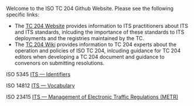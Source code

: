 Welcome to the ISO TC 204 Github Website. Please see the following specific links:

- The [TC 204 Website](https://iso-tc204.github.io) provides information to ITS practitioners about ITS and ITS standards, inlcuding the importance of these standards to ITS deployments and the registries maintained by the TC.
- The [TC 204 Wiki](https://github.com/ISO-TC204/ISO-TC204.github.io/wiki) provides information to TC 204 experts about the operation and policies of ISO TC 204, inlcuding guidance for TC 204 editors when developing a TC 204 document and guidance to convenors on submitting resolutions.

ISO 5345 [ITS — Identifiers](https://iso-tc204.github.io/iso5345/)

ISO 14812 [ITS — Vocabulary](https://iso-tc204.github.io/iso14812/)

ISO 23415 [ITS — Management of Electronic Traffic Regulations (METR)](https://iso-tc204.github.io/iso24315/)
